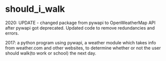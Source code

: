 # should_i_walk

2020: UPDATE - changed package from pywapi to OpenWeatherMap API after pywapi got deprecated. Updated code to remove redundancies and errors. 

2017: a python program using pywapi, a weather module which takes info from weather.com and other websites, to determine whether or not the user should walk(to work or school) the next day. 

